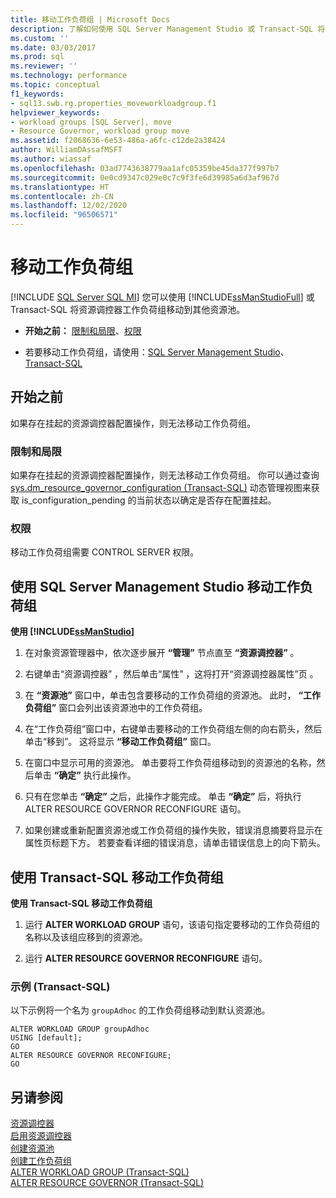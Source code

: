 ```yaml
---
title: 移动工作负荷组 | Microsoft Docs
description: 了解如何使用 SQL Server Management Studio 或 Transact-SQL 将 Resource Governor 工作负载组移动到其他资源池。
ms.custom: ''
ms.date: 03/03/2017
ms.prod: sql
ms.reviewer: ''
ms.technology: performance
ms.topic: conceptual
f1_keywords:
- sql13.swb.rg.properties_moveworkloadgroup.f1
helpviewer_keywords:
- workload groups [SQL Server], move
- Resource Governor, workload group move
ms.assetid: f2068636-6e53-486a-a6fc-c12de2a38424
author: WilliamDAssafMSFT
ms.author: wiassaf
ms.openlocfilehash: 03ad7743638779aa1afc05359be45da377f997b7
ms.sourcegitcommit: 0e0cd9347c029e0c7c9f3fe6d39985a6d3af967d
ms.translationtype: HT
ms.contentlocale: zh-CN
ms.lasthandoff: 12/02/2020
ms.locfileid: "96506571"
---
```

# <a name="move-a-workload-group"></a>移动工作负荷组
[!INCLUDE [SQL Server SQL MI](../../includes/applies-to-version/sql-asdbmi.md)]
  您可以使用 [!INCLUDE[ssManStudioFull](../../includes/ssmanstudiofull-md.md)] 或 Transact-SQL 将资源调控器工作负荷组移动到其他资源池。  
  
-   **开始之前：** [限制和局限](#LimitationsRestrictions)、[权限](#Permissions)  
  
-   若要移动工作负荷组，请使用：[SQL Server Management Studio](#MoveWGSSMS)、[Transact-SQL](#MoveWGTSQL)  
  
##  <a name="before-you-begin"></a><a name="BeforeYouBegin"></a> 开始之前  
 如果存在挂起的资源调控器配置操作，则无法移动工作负荷组。  
  
###  <a name="limitations-and-restrictions"></a><a name="LimitationsRestrictions"></a> 限制和局限  
 如果存在挂起的资源调控器配置操作，则无法移动工作负荷组。 你可以通过查询 [sys.dm_resource_governor_configuration (Transact-SQL)](../../relational-databases/system-dynamic-management-views/sys-dm-resource-governor-configuration-transact-sql.md) 动态管理视图来获取 is_configuration_pending 的当前状态以确定是否存在配置挂起。  
  
###  <a name="permissions"></a><a name="Permissions"></a> 权限  
 移动工作负荷组需要 CONTROL SERVER 权限。  
  
##  <a name="move-a-workload-group-using-sql-server-management-studio"></a><a name="MoveWGSSMS"></a> 使用 SQL Server Management Studio 移动工作负荷组  
 **使用 [!INCLUDE[ssManStudio](../../includes/ssmanstudio-md.md)]**  
  
1.  在对象资源管理器中，依次逐步展开 **“管理”** 节点直至 **“资源调控器”** 。  
  
2.  右键单击“资源调控器”  ，然后单击“属性” ，这将打开“资源调控器属性”页  。  
  
3.  在 **“资源池”** 窗口中，单击包含要移动的工作负荷组的资源池。 此时， **“工作负荷组”** 窗口会列出该资源池中的工作负荷组。  
  
4.  在“工作负荷组”窗口中，右键单击要移动的工作负荷组左侧的向右箭头，然后单击“移到”。 这将显示 **“移动工作负荷组”** 窗口。  
  
5.  在窗口中显示可用的资源池。 单击要将工作负荷组移动到的资源池的名称，然后单击 **“确定”** 执行此操作。  
  
6.  只有在您单击 **“确定”** 之后，此操作才能完成。 单击 **“确定”** 后，将执行 ALTER RESOURCE GOVERNOR RECONFIGURE 语句。  
  
7.  如果创建或重新配置资源池或工作负荷组的操作失败，错误消息摘要将显示在属性页标题下方。 若要查看详细的错误消息，请单击错误信息上的向下箭头。  
  
##  <a name="move-a-workload-group-using-transact-sql"></a><a name="MoveWGTSQL"></a> 使用 Transact-SQL 移动工作负荷组  
 **使用 Transact-SQL 移动工作负荷组**  
  
1.  运行 **ALTER WORKLOAD GROUP** 语句，该语句指定要移动的工作负荷组的名称以及该组应移到的资源池。  
  
2.  运行 **ALTER RESOURCE GOVERNOR RECONFIGURE** 语句。  
  
### <a name="example-transact-sql"></a>示例 (Transact-SQL)  
 以下示例将一个名为 `groupAdhoc` 的工作负荷组移动到默认资源池。  
  
```  
ALTER WORKLOAD GROUP groupAdhoc  
USING [default];  
GO  
ALTER RESOURCE GOVERNOR RECONFIGURE;  
GO  
```  
  
## <a name="see-also"></a>另请参阅  
 [资源调控器](../../relational-databases/resource-governor/resource-governor.md)   
 [启用资源调控器](../../relational-databases/resource-governor/enable-resource-governor.md)   
 [创建资源池](../../relational-databases/resource-governor/create-a-resource-pool.md)   
 [创建工作负荷组](../../relational-databases/resource-governor/create-a-workload-group.md)   
 [ALTER WORKLOAD GROUP (Transact-SQL)](../../t-sql/statements/alter-workload-group-transact-sql.md)   
 [ALTER RESOURCE GOVERNOR (Transact-SQL)](../../t-sql/statements/alter-resource-governor-transact-sql.md)  
  
  
